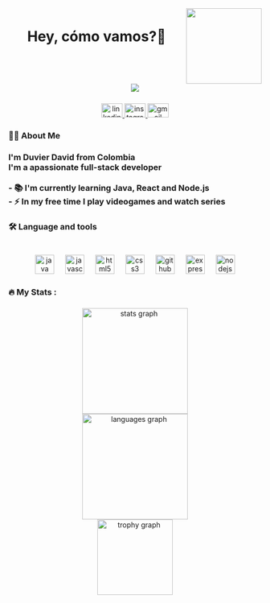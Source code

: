<img align="right" height="150" src="https://media.giphy.com/media/M9gbBd9nbDrOTu1Mqx/giphy.gif"  />

###

<h1 align="center">Hey, cómo vamos?👋</h1>

###

<br clear="both">

<div align="center">
  <img src="https://visitor-badge.laobi.icu/badge?page_id=dudidev.dudidev&left_color=darkslateblue&right_color=chocolate&left_text=lindos"  />
</div>

###

<div align="center">
  <a href="www.linkedin.com/in/duvier-diego-david" target="_blank">
    <img src="https://raw.githubusercontent.com/maurodesouza/profile-readme-generator/master/src/assets/icons/social/linkedin/default.svg" width="42" height="28" alt="linkedin logo"  />
  </a>
  <a href="dddavid____" target="_blank">
    <img src="https://raw.githubusercontent.com/maurodesouza/profile-readme-generator/master/src/assets/icons/social/instagram/default.svg" width="42" height="28" alt="instagram logo"  />
  </a>
  <img src="https://raw.githubusercontent.com/maurodesouza/profile-readme-generator/master/src/assets/icons/social/gmail/default.svg" width="42" height="28" alt="gmail logo"  />
</div>

###

<h3 align="left">👩‍💻  About Me</h3>

###

<h3 align="left">I'm Duvier David from Colombia<br>I'm a apassionate full-stack developer<br><br>- 📚 I'm currently learning Java, React and Node.js<br>- ⚡ In my free time I play videogames and watch series</h3>

###

<h3 align="left">🛠 Language and tools</h3>

###

<br clear="both">

<div align="center">
  <img src="https://cdn.jsdelivr.net/gh/devicons/devicon/icons/java/java-original.svg" height="38" alt="java logo"  />
  <img width="14" />
  <img src="https://cdn.jsdelivr.net/gh/devicons/devicon/icons/javascript/javascript-original.svg" height="38" alt="javascript logo"  />
  <img width="14" />
  <img src="https://cdn.jsdelivr.net/gh/devicons/devicon/icons/html5/html5-original.svg" height="38" alt="html5 logo"  />
  <img width="14" />
  <img src="https://cdn.jsdelivr.net/gh/devicons/devicon/icons/css3/css3-original.svg" height="38" alt="css3 logo"  />
  <img width="14" />
  <img src="https://cdn.jsdelivr.net/gh/devicons/devicon/icons/github/github-original.svg" height="38" alt="github logo"  />
  <img width="14" />
  <img src="https://cdn.jsdelivr.net/gh/devicons/devicon/icons/express/express-original.svg" height="38" alt="express logo"  />
  <img width="14" />
  <img src="https://cdn.jsdelivr.net/gh/devicons/devicon/icons/nodejs/nodejs-original.svg" height="38" alt="nodejs logo"  />
</div>

###

<h3 align="left">🔥   My Stats :</h3>

###

<div align="center">
  <img src="https://github-readme-stats.vercel.app/api?username=dudidev&hide_title=false&hide_rank=true&show_icons=true&include_all_commits=true&count_private=true&disable_animations=false&theme=github_dark&locale=en&hide_border=true&order=1" height="210" alt="stats graph" /> <br>
  <img src="https://github-readme-stats.vercel.app/api/top-langs?username=dudidev&locale=en&hide_title=false&layout=compact&card_width=320&langs_count=6&theme=github_dark&hide_border=true&order=2" height="210" alt="languages graph" /> <br>
  <img src="https://github-profile-trophy.vercel.app?username=dudidev&theme=dark_lover&column=2&row=2&margin-w=5&margin-h=2" height="150" alt="trophy graph"  />
</div>

###
